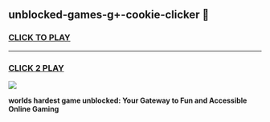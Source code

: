 
## unblocked-games-g+-cookie-clicker 👋
<h3>
<a href="https://premium.freeplayer.one?title=unblocked-games-g+-cookie-clicker&ref=14F">CLICK TO PLAY</a></h3>
<hr>

<h3>
<a href="https://premium.freeplayer.one?title=unblocked-games-g+-cookie-clicker&ref=14F">CLICK 2 PLAY</a>
  
</h3>

<a href="https://premium.freeplayer.one?title=unblocked-games-g+-cookie-clicker&ref=12F/"><img src="https://clearcache.store/games.png"></a>


**worlds hardest game unblocked: Your Gateway to Fun and Accessible Online Gaming**

